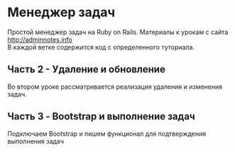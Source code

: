 # Менеджер задач
Простой менеджер задач на Ruby on Rails.
Материалы к урокам с сайта http://adminnotes.info<br>
В каждой ветке содержится код с определенного туториала.

## Часть 2 - Удаление и обновление
Во втором уроке рассматривается реализация удаления и изменения задач.

## Часть 3 - Bootstrap и выполнение задач
Подключаем Bootstrap и пишем функционал для подтверждения выполнения задач